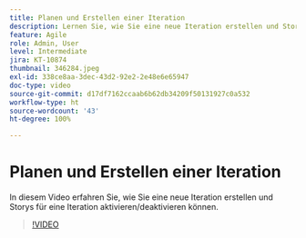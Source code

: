 ```yaml
---
title: Planen und Erstellen einer Iteration
description: Lernen Sie, wie Sie eine neue Iteration erstellen und Storys für eine Iteration aktivieren/deaktivieren.
feature: Agile
role: Admin, User
level: Intermediate
jira: KT-10874
thumbnail: 346284.jpeg
exl-id: 338ce8aa-3dec-43d2-92e2-2e48e6e65947
doc-type: video
source-git-commit: d17df7162ccaab6b62db34209f50131927c0a532
workflow-type: ht
source-wordcount: '43'
ht-degree: 100%

---
```


# Planen und Erstellen einer Iteration

In diesem Video erfahren Sie, wie Sie eine neue Iteration erstellen und Storys für eine Iteration aktivieren/deaktivieren können.

>[!VIDEO](https://video.tv.adobe.com/v/3413776/?quality=12&learn=on&enablevpops&captions=ger)
